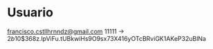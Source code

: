# Usuario

<francisco.cstllhrnndz@gmail.com>
11111 -> $2b$10$368z.lpViFu.tUBkwiHs9O9sx73X416yOTcBRviGK1AKeP32uBlNa
